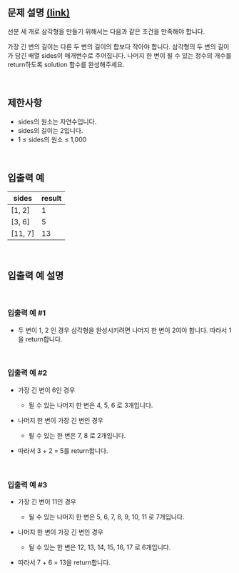 ## 문제 설명 [(link)](https://school.programmers.co.kr/learn/courses/30/lessons/120868?language=javascript)

선분 세 개로 삼각형을 만들기 위해서는 다음과 같은 조건을 만족해야 합니다.

가장 긴 변의 길이는 다른 두 변의 길이의 합보다 작아야 합니다.
삼각형의 두 변의 길이가 담긴 배열 sides이 매개변수로 주어집니다. 나머지 한 변이 될 수 있는 정수의 개수를 return하도록 solution 함수를 완성해주세요.

<br>

## 제한사항

- sides의 원소는 자연수입니다.
- sides의 길이는 2입니다.
- 1 ≤ sides의 원소 ≤ 1,000

<br>

## 입출력 예

| sides   | result |
| ------- | ------ |
| [1, 2]  | 1      |
| [3, 6]  | 5      |
| [11, 7] | 13     |

<br>

## 입출력 예 설명

<br>

### 입출력 예 #1

- 두 변이 1, 2 인 경우 삼각형을 완성시키려면 나머지 한 변이 2여야 합니다. 따라서 1을 return합니다.

<br>

### 입출력 예 #2

- 가장 긴 변이 6인 경우

  - 될 수 있는 나머지 한 변은 4, 5, 6 로 3개입니다.

- 나머지 한 변이 가장 긴 변인 경우
  - 될 수 있는 한 변은 7, 8 로 2개입니다.
- 따라서 3 + 2 = 5를 return합니다.

<br>

### 입출력 예 #3

- 가장 긴 변이 11인 경우

  - 될 수 있는 나머지 한 변은 5, 6, 7, 8, 9, 10, 11 로 7개입니다.

- 나머지 한 변이 가장 긴 변인 경우

  - 될 수 있는 한 변은 12, 13, 14, 15, 16, 17 로 6개입니다.

- 따라서 7 + 6 = 13을 return합니다.

